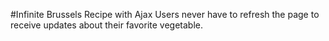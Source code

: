 
#Infinite Brussels Recipe with Ajax
Users never have to refresh the page to receive updates about their favorite vegetable.
